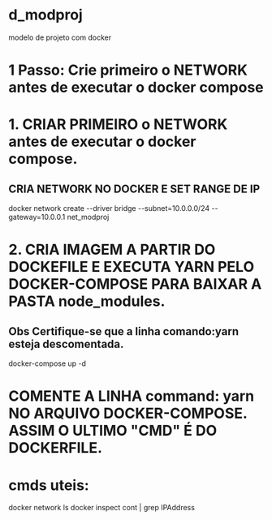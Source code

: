 # d_modproj
modelo de projeto com docker 


# 1 Passo: Crie primeiro o NETWORK antes de executar o docker compose

 # 1. CRIAR PRIMEIRO o NETWORK antes de executar o docker compose. 
  ## CRIA NETWORK NO DOCKER E SET RANGE DE IP 
  docker network create --driver bridge --subnet=10.0.0.0/24 --gateway=10.0.0.1 net_modproj
 # 2. CRIA IMAGEM A PARTIR DO DOCKEFILE E EXECUTA YARN PELO DOCKER-COMPOSE PARA BAIXAR A PASTA node_modules. 
  ## Obs Certifique-se que a linha comando:yarn esteja descomentada.
  docker-compose up -d
 # COMENTE A LINHA command: yarn NO ARQUIVO DOCKER-COMPOSE. ASSIM O ULTIMO "CMD" É DO DOCKERFILE.


# cmds uteis:
  docker network ls
  docker inspect cont | grep IPAddress

  ##


